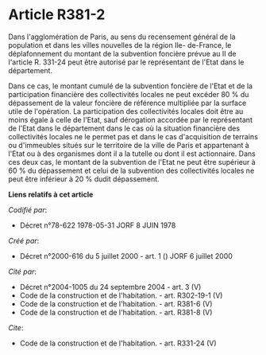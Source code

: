 # Article R381-2

Dans l'agglomération de Paris, au sens du recensement général de la population et dans les villes nouvelles de la région Ile-
de-France, le déplafonnement du montant de la subvention foncière prévue au II de l'article R. 331-24 peut être autorisé par
le représentant de l'Etat dans le département. 

Dans ce cas, le montant cumulé de la subvention foncière de l'Etat et de la participation financière des collectivités
locales ne peut excéder 80 % du dépassement de la valeur foncière de référence multipliée par la surface utile de
l'opération. La participation des collectivités locales doit être au moins égale à celle de l'Etat, sauf dérogation accordée
par le représentant de l'Etat dans le département dans le cas où la situation financière des collectivités locales ne le
permet pas et dans le cas d'acquisition de terrains ou d'immeubles situés sur le territoire de la ville de Paris et
appartenant à l'Etat ou à des organismes dont il a la tutelle ou dont il est actionnaire. Dans ces deux cas, le montant de la
subvention de l'Etat ne peut être supérieur à 60 % du dépassement et celui de la subvention des collectivités locales ne peut
être inférieur à 20 % dudit dépassement.

**Liens relatifs à cet article**

_Codifié par_:

  - Décret n°78-622 1978-05-31 JORF 8 JUIN 1978

_Créé par_:

  - Décret n°2000-616 du 5 juillet 2000 - art. 1 () JORF 6 juillet 2000

_Cité par_:

  - Décret n°2004-1005 du 24 septembre 2004 - art. 3 (V)
  - Code de la construction et de l'habitation. - art. R302-19-1 (V)
  - Code de la construction et de l'habitation. - art. R381-6 (V)
  - Code de la construction et de l'habitation. - art. R381-8 (V)

_Cite_:

  - Code de la construction et de l'habitation. - art. R331-24 (V)
